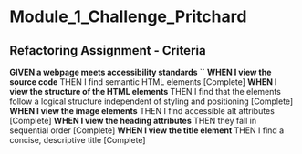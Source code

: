 # Module_1_Challenge_Pritchard #

## Refactoring Assignment - Criteria ## 
**GIVEN a webpage meets accessibility standards**
``
    **WHEN I view the source code**
        THEN I find semantic HTML elements [Complete]
    **WHEN I view the structure of the HTML elements**
        THEN I find that the elements follow a logical structure independent of styling and positioning [Complete]
    **WHEN I view the image elements**
        THEN I find accessible alt attributes [Complete]
    **WHEN I view the heading attributes**
        THEN they fall in sequential order [Complete]
    **WHEN I view the title element**
        THEN I find a concise, descriptive title [Complete]